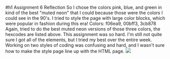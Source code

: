 #h1 Assignment 6 Reflection
So I chose the colors pink, blue, and green in kind of the best "muted neon" that I could because those were the colors I could see in the 90's. I tried to style the page with large color blocks, which were popular in fashion during this era!
Colors: f06ea9, 00bff3, 3cb878
Again, tried to do the best muted neon versions of those three colors, the hexcodes are listed  above.
This assignment was so hard. I'm still not quite sure I got all of the elements, but I tried my best over the entire week. Working on two styles of coding was confusing and hard, and I wasn't sure how to make the style page line up with the HTML page.
<img src="./images/assignment6screenshot.jpeg"> 
